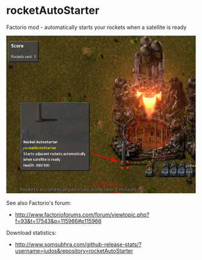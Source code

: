 # rocketAutoStarter
Factorio mod - automatically starts your rockets when a satellite is ready

<img src="https://raw.githubusercontent.com/judos/rocketAutoStarter/master/screenshots/rocketAutoStarter1.png" />

See also Factorio's forum:
- http://www.factorioforums.com/forum/viewtopic.php?f=93&t=17543&p=115966#p115966

Download statistics:
- http://www.somsubhra.com/github-release-stats/?username=judos&repository=rocketAutoStarter
